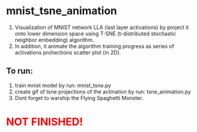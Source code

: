 # mnist_tsne_animation
1. Visualization of MNIST network LLA (last layer activations) by project it onto lower dimension space using
   T-SNE (t-distributed stochastic neighbor embedding) algorithm.
2. In addition, it animate the algorithm training progress as series of activations prohections scatter plot (in 2D).

## To run:
1. train mnist model by run: mnist_tsne.py
2. create gif of tsne projections of the actination by run: tsne_animation.py
3. Dont forget to warship the Flying Spaghetti Monster.

# <font color='red'>NOT FINISHED!</font>
